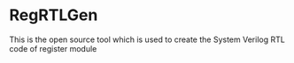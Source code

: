 # RegRTLGen
This is the open source tool which is used to create the System Verilog RTL code of register module
